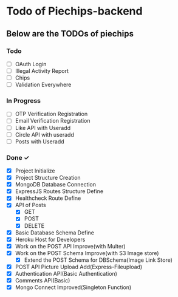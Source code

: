 # Todo of Piechips-backend

## Below are the TODOs of piechips

### Todo

- [ ] OAuth Login
- [ ] Illegal Activity Report
- [ ] Chips
- [ ] Validation Everywhere

### In Progress

- [ ] OTP Verification Registration
- [ ] Email Verification Registration
- [ ] Like API with Useradd
- [ ] Circle API with useradd
- [ ] Posts with Useradd

### Done ✓

- [x] Project Initialize
- [x] Project Structure Creation
- [x] MongoDB Database Connection
- [x] ExpressJS Routes Structure Define
- [x] Healthcheck Route Define
- [x] API of Posts
  - [x] GET
  - [x] POST
  - [x] DELETE
- [x] Basic Database Schema Define
- [x] Heroku Host for Developers
- [x] Work on the POST API Improve(with Multer)
- [x] Work on the POST Schema Improve(with S3 Image store)
  - [x] Extend the POST Schema for DBSchema(Image Link Store)
- [x] POST API Picture Upload Add(Express-Fileupload)
- [x] Authentication API(Basic Authentication)
- [x] Comments API(Basic)
- [x] Mongo Connect Improved(Singleton Function)
